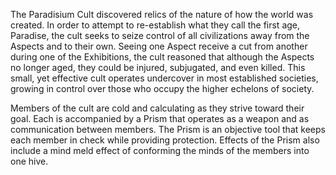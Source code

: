 
The Paradisium Cult discovered relics of the nature of how the world was created. In order to attempt to re-establish what they call the first age, Paradise, the cult seeks to seize control of all civilizations away from the Aspects and to their own. Seeing one Aspect receive a cut from another during one of the Exhibitions, the cult reasoned that although the Aspects no longer aged, they could be injured, subjugated, and even killed. This small, yet effective cult operates undercover in most established societies, growing in control over those who occupy the higher echelons of society.

Members of the cult are cold and calculating as they strive toward their goal. Each is accompanied by a Prism that operates as a weapon and as communication between members. The Prism is an objective tool that keeps each member in check while providing protection. Effects of the Prism also include a mind meld effect of conforming the minds of the members into one hive.
